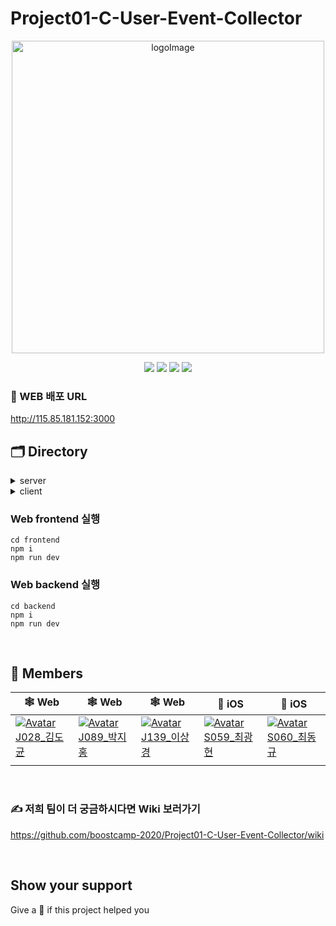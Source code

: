 # Project01-C-User-Event-Collector

<p align="center"><img width="500" alt="logoImage" src="https://postfiles.pstatic.net/MjAyMDExMjdfMTc1/MDAxNjA2NDQ5OTExNjYw.NBw6OQE4LBvWhcHvCqvCkl7kbU836xElYC6KWgYAynwg.K4DD9rX73o26FQO-Va6UfMrfkKCEUDUTNBQ2p03jr-0g.PNG.sknglee22/%EC%8A%A4%ED%81%AC%EB%A6%B0%EC%83%B7_2020-11-27_%EC%98%A4%ED%9B%84_1.04.45.png?type=w773"></p>

<p align="center">
  <img src="https://img.shields.io/badge/react-17.0.1-9cf?logo=react" />
  <img src="https://img.shields.io/badge/typescript-v4.1.2-pink?logo=typescript" />
  <img src="https://img.shields.io/badge/javascript-ES6+-yellow?logo=javascript" />
  <img src="https://img.shields.io/badge/mysql-v5.7.32-blue?logo=mysql" />
</p>

### 🍎 WEB 배포 URL
http://115.85.181.152:3000


## 🗂 Directory

<details>
<summary>server</summary>
  <div markdown="1">
    
```
🗃 Project Folder  
📁backend  
(작성중)
```

  </div>
</details>

<details>
<summary>client</summary>
  <div markdown="1">
    
  ```
  📁frontend  
  (작성중)
  ```
  
  </div>
</details>

### Web frontend 실행
```
cd frontend
npm i
npm run dev
```
   
### Web backend 실행
```
cd backend
npm i
npm run dev
```
 
<br>

## 🚢 Members
| 🕸 Web                                                        | 🕸 Web                                                        | 🕸 Web                                                        | 🍎 iOS                                                        | 🍎 iOS                                                        |
| ------------------------------------------------------------ | ------------------------------------------------------------ | ------------------------------------------------------------ | ------------------------------------------------------------ | ------------------------------------------------------------ |
| [![Avatar](https://avatars2.githubusercontent.com/u/48378720?s=460&v=4)J028_김도균](https://github.com/thesulks) | [![Avatar](https://avatars2.githubusercontent.com/u/41413618?s=460&u=950052ab15ba4d44ccbb311cd1f3f0a722e01605&v=4)J089_박지홍](https://github.com/hongzzi) | [![Avatar](https://avatars2.githubusercontent.com/u/60839959?s=460&u=0243101f3a9e15bec62a3dda5c956196110dba7f&v=4)J139_이상경](https://github.com/sang-gyeong) | [![Avatar](https://avatars1.githubusercontent.com/u/53948757?s=460&u=743a706b4f4f7a047e56f4f4eaec9602c1d23440&v=4)S059_최광현](https://github.com/nrurnru) | [![Avatar](https://avatars1.githubusercontent.com/u/54564170?s=460&u=f6e6840979bf6896f3831da24b21a2741d2a64c8&v=4)S060_최동규](https://github.com/ChoiDongKyu96) |
|                                                              |                                                              |                                                              |                                                              |                                                              |
<br>

### ✍ 저희 팀이 더 궁금하시다면 Wiki 보러가기
https://github.com/boostcamp-2020/Project01-C-User-Event-Collector/wiki

<br>

## Show your support

Give a 🌟 if this project helped you
